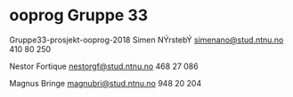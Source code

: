 # ooprog Gruppe 33
 Gruppe33-prosjekt-ooprog-2018
Simen NÝrstebÝ simenano@stud.ntnu.no 410 80 250

Nestor Fortique nestorgf@stud.ntnu.no 468 27 086

Magnus Bringe magnubri@stud.ntnu.no 948 20 204
